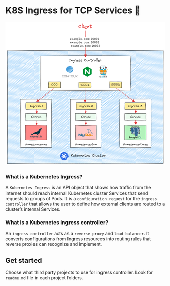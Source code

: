 # K8S Ingress for TCP Services 🔱


<p align="center"> <img src="images/topology.png"> </p>

### What is a Kubernetes Ingress? 
A `Kubernetes Ingress` is an API object that shows how traffic from the internet should reach internal Kubernetes cluster Services that send requests to groups of Pods. It is a `configuration request` for the `ingress controller` that allows the user to define how external clients are routed to a cluster’s internal Services.

### What is a Kubernetes ingress controller?
An `ingress controller` acts as a `reverse proxy` and `load balancer`. It converts configurations from Ingress resources into routing rules that reverse proxies can recognize and implement.

## Get started
Choose what third party projects to use for ingress controller. Look for `readme.md` file in each project folders.